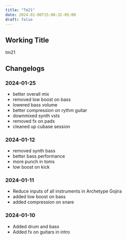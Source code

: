 ```yaml
---
title: "Tm21"
date: 2024-01-06T15:00:32-05:00
draft: false
---
```


## Working Title

tm21


## Changelogs

### 2024-01-25

- better overall mix
- removed low boost on bass
- lowered bass volume
- better compression on rythm guitar
- downmixed synth vsts
- removed fx on pads
- cleaned up cubase session


### 2024-01-12

- removed synth bass
- better bass performance
- more punch in toms
- low boost on kick

### 2024-01-11

- Reduce inputs of all instruments in Archetype Gojira
- added low boost on bass
- added compression on snare

### 2024-01-10

- Added drum and bass
- Added fx on guitars in intro